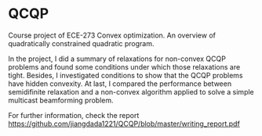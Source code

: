 # QCQP
Course project of ECE-273 Convex optimization. An overview of quadratically constrained quadratic program.

In the project, I did a summary of relaxations for non-convex QCQP problems and found some conditions under which those relaxations are tight.
Besides, I investigated conditions to show that the QCQP problems have hidden convexity. At last, I compared the performance between semidifinite relaxation and a non-convex algorithm applied to solve a simple multicast beamforming problem. <br />

For further information, check the report https://github.com/jiangdada1221/QCQP/blob/master/writing_report.pdf
